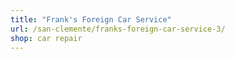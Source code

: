 ```yaml
---
title: "Frank's Foreign Car Service"
url: /san-clemente/franks-foreign-car-service-3/
shop: car repair
---
```

